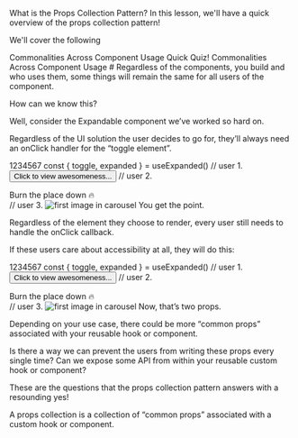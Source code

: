 What is the Props Collection Pattern?
In this lesson, we'll have a quick overview of the props collection pattern!

We'll cover the following

Commonalities Across Component Usage
Quick Quiz!
Commonalities Across Component Usage #
Regardless of the components, you build and who uses them, some things will remain the same for all users of the component.

How can we know this?

Well, consider the Expandable component we’ve worked so hard on.

Regardless of the UI solution the user decides to go for, they’ll always need an onClick handler for the “toggle element”.

1234567
const { toggle, expanded } = useExpanded()
// user 1. 
<button onClick={toggle}>Click to view awesomeness...</button>
// user 2. 
<div onClick={toggle}> Burn the place down 🔥</div>
// user 3. 
<img onClick={toggle} alt="first image in carousel"/> 
You get the point.

Regardless of the element they choose to render, every user still needs to handle the onClick callback.

If these users care about accessibility at all, they will do this:

1234567
const { toggle, expanded } = useExpanded()
// user 1. 
<button onClick={toggle} aria-expanded={expanded}>Click to view awesomeness...</button>
// user 2. 
<div onClick={toggle} aria-expanded={expanded}> Burn the place down 🔥</div>
// user 3. 
<img onClick={toggle} aria-expanded={expanded} alt="first image in carousel"/> 
Now, that’s two props.

Depending on your use case, there could be more “common props” associated with your reusable hook or component.

Is there a way we can prevent the users from writing these props every single time? Can we expose some API from within your reusable custom hook or component?

These are the questions that the props collection pattern answers with a resounding yes!

A props collection is a collection of “common props” associated with a custom hook or component.